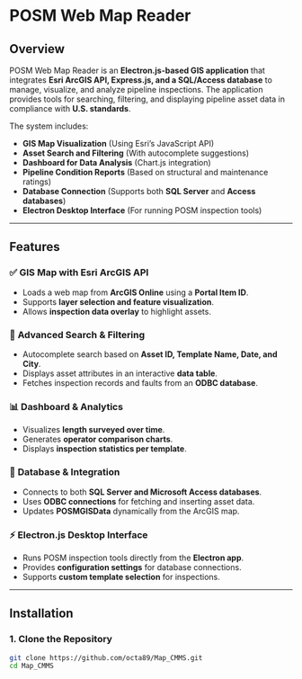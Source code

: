 # POSM Web Map Reader

## **Overview**
POSM Web Map Reader is an **Electron.js-based GIS application** that integrates **Esri ArcGIS API, Express.js, and a SQL/Access database** to manage, visualize, and analyze pipeline inspections. The application provides tools for searching, filtering, and displaying pipeline asset data in compliance with **U.S. standards**.

The system includes:
- **GIS Map Visualization** (Using Esri’s JavaScript API)
- **Asset Search and Filtering** (With autocomplete suggestions)
- **Dashboard for Data Analysis** (Chart.js integration)
- **Pipeline Condition Reports** (Based on structural and maintenance ratings)
- **Database Connection** (Supports both **SQL Server** and **Access databases**)
- **Electron Desktop Interface** (For running POSM inspection tools)

---

## **Features**
### ✅ **GIS Map with Esri ArcGIS API**
- Loads a web map from **ArcGIS Online** using a **Portal Item ID**.
- Supports **layer selection and feature visualization**.
- Allows **inspection data overlay** to highlight assets.

### 🔎 **Advanced Search & Filtering**
- Autocomplete search based on **Asset ID, Template Name, Date, and City**.
- Displays asset attributes in an interactive **data table**.
- Fetches inspection records and faults from an **ODBC database**.

### 📊 **Dashboard & Analytics**
- Visualizes **length surveyed over time**.
- Generates **operator comparison charts**.
- Displays **inspection statistics per template**.

### 🔗 **Database & Integration**
- Connects to both **SQL Server and Microsoft Access databases**.
- Uses **ODBC connections** for fetching and inserting asset data.
- Updates **POSMGISData** dynamically from the ArcGIS map.

### ⚡ **Electron.js Desktop Interface**
- Runs POSM inspection tools directly from the **Electron app**.
- Provides **configuration settings** for database connections.
- Supports **custom template selection** for inspections.

---

## **Installation**
### **1. Clone the Repository**
```sh
git clone https://github.com/octa89/Map_CMMS.git
cd Map_CMMS
